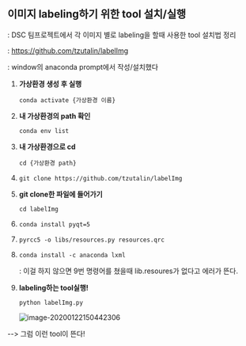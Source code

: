 ## 이미지 labeling하기 위한 tool 설치/실행

: DSC 팀프로젝트에서 각 이미지 별로 labeling을 할때 사용한 tool 설치법 정리

: https://github.com/tzutalin/labelImg

: window의 anaconda prompt에서 작성/설치했다

1. **가상환경 생성 후 실행**

   `conda activate {가상환경 이름}`

2. **내 가상환경의 path 확인**

   `conda env list`

3. **내 가상환경으로 cd**

   `cd {가상환경 path}`

4. `git clone https://github.com/tzutalin/labelImg`

5. **git clone한 파일에 들어가기**

   `cd labelImg`

6. `conda install pyqt=5`

7. `pyrcc5 -o libs/resources.py resources.qrc`

8. `conda install -c anaconda lxml`

   : 이걸 하지 않으면 9번 명령어를 쳤을때 lib.resoures가 없다고 에러가 뜬다.

9. **labeling하는 tool실행!**

   `python labelImg.py`

   ![image-20200122150442306](C:\Users\CSE_123\AppData\Roaming\Typora\typora-user-images\image-20200122150442306.png)

--> 그럼 이런 tool이 뜬다!